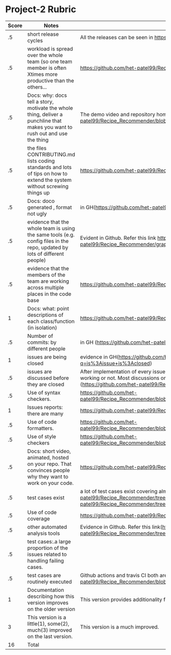 # Project-2 Rubric

|Score|Notes| Evidence|
|-|-----|---------|
|.5| short release cycles| All the releases can be seen in https://github.com/het-patel99/Recipe_Recommender/releases |
|.5| workload is spread over the whole team (so one team member is often Xtimes more productive than the others...| https://github.com/het-patel99/Recipe_Recommender/graphs/contributors |
|.5|Docs: why: docs tell a story, motivate the whole thing, deliver a punchline that makes you want to rush out and use the thing | The demo video and repository homepage (README) shows this (https://github.com/het-patel99/Recipe_Recommender/blob/master/README.md) |
|.5|the files CONTRIBUTING.md lists coding standards and lots of tips on how to extend the system without screwing things up  | https://github.com/het-patel99/Recipe_Recommender/blob/master/CONTRIBUTING.md |
|.5|Docs: doco generated , format not ugly  | in GH(https://github.com/het-patel99/Recipe_Recommender/tree/master/docs) |
|.5|evidence that the whole team is using the same tools (e.g. config files in the repo, updated by lots of different people) | Evident in Github. Refer this link https://github.com/het-patel99/Recipe_Recommender/graphs/contributors|
|.5|evidence that the members of the team are working across multiple places in the code base | https://github.com/het-patel99/Recipe_Recommender/graphs/contributors |
|1|Docs: what: point descriptions of each class/function (in isolation)  | https://github.com/het-patel99/Recipe_Recommender/tree/master/docs |
|.5|Number of commits: by different people  | in GH (https://github.com/het-patel99/Recipe_Recommender/graphs/contributors) |
|1|issues are being closed | evidence in GH(https://github.com/het-patel99/Recipe_Recommender/issues?q=is%3Aissue+is%3Aclosed) |
|.5|issues are discussed before they are closed | After implementation of every issues, there's been validation based on whether the issue is properly working or not. Most discussions on whatsapp, in person, on issue comments, and over calls (https://github.com/het-patel99/Recipe_Recommender/issues) |
|.5|Use of syntax checkers. | https://github.com/het-patel99/Recipe_Recommender/blob/master/.github/workflows/Code_Formatter_and_Syntax_Check.yml |
|1|Issues reports: there are many  | https://github.com/het-patel99/Recipe_Recommender/issues |
|.5|Use of code formatters. | https://github.com/het-patel99/Recipe_Recommender/blob/master/.github/workflows/codeFormatter.yml |
|.5|Use of style checkers | https://github.com/het-patel99/Recipe_Recommender/blob/master/.github/workflows/Style_Checker_and_Prettify_Code.yml |
|.5|Docs: short video, animated, hosted on your repo. That convinces people why they want to work on your code. | https://github.com/het-patel99/Recipe_Recommender/blob/master/README.md |
|.5|test cases exist  | a lot of test cases exist covering almost all the functionalities. (https://github.com/het-patel99/Recipe_Recommender/tree/master/test), (https://github.com/het-patel99/Recipe_Recommender/tree/master/Code/backend/__tests__) |
|.5|Use of code coverage  | https://github.com/het-patel99/Recipe_Recommender/blob/master/.github/workflows/coverage.yml |
|.5|other automated analysis tools  | Evidence in Github. Refer this link(https://github.com/het-patel99/Recipe_Recommender/tree/master/.github/workflows) |
|.5|test cases:.a large proportion of the issues related to handling failing cases. |  |
|.5|test cases are routinely executed | Github actions and travis CI both are conducting regular tests. https://github.com/het-patel99/Recipe_Recommender/blob/master/.travis.yml |
|1|Documentation describing how this version improves on the older version| This version provides additionality functionalities which are described in the docs folder.  |
|3|This version is a little(1), some(2), much(3) improved on the last version.| This version is a much improved.  | 
|16| Total|
